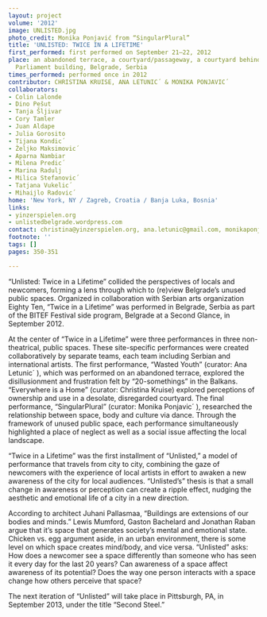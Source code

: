 ```yaml
---
layout: project
volume: '2012'
image: UNLISTED.jpg
photo_credit: Monika Ponjavić from “SingularPlural”
title: 'UNLISTED: TWICE IN A LIFETIME'
first_performed: first performed on September 21–22, 2012
place: an abandoned terrace, a courtyard/passageway, a courtyard behind the Belgrade
  Parliament building, Belgrade, Serbia
times_performed: performed once in 2012
contributor: CHRISTINA KRUISE, ANA LETUNIC´ & MONIKA PONJAVIC´
collaborators:
- Colin Lalonde
- Dino Pešut
- Tanja Šljivar
- Cory Tamler
- Juan Aldape
- Julia Gorosito
- Tijana Kondic´
- Željko Maksimovic´
- Aparna Nambiar
- Milena Predic´
- Marina Radulj
- Milica Stefanovic´
- Tatjana Vukelic´
- Mihaijlo Radovic´
home: 'New York, NY / Zagreb, Croatia / Banja Luka, Bosnia'
links:
- yinzerspielen.org
- unlistedbelgrade.wordpress.com
contact: christina@yinzerspielen.org, ana.letunic@gmail.com, monikaponjavic@gmail.com
footnote: ''
tags: []
pages: 350-351

---
```


“Unlisted: Twice in a Lifetime” collided the perspectives of locals and newcomers, forming a lens through which to (re)view Belgrade’s unused public spaces. Organized in collaboration with Serbian arts organization Eighty Ten, “Twice in a Lifetime” was performed in Belgrade, Serbia as part of the BITEF Festival side program, Belgrade at a Second Glance, in September 2012.

At the center of “Twice in a Lifetime” were three performances in three non-theatrical, public spaces. These site-specific performances were created collaboratively by separate teams, each team including Serbian and international artists. The first performance, “Wasted Youth” (curator: Ana Letunic´ ), which was performed on an abandoned terrace, explored the disillusionment and frustration felt by “20-somethings” in the Balkans. “Everywhere is a Home” (curator: Christina Kruise) explored perceptions of ownership and use in a desolate, disregarded courtyard. The final performance, “SingularPlural” (curator: Monika Ponjavic´ ), researched the relationship between space, body and culture via dance. Through the framework of unused public space, each performance simultaneously highlighted a place of neglect as well as a social issue affecting the local landscape.

“Twice in a Lifetime” was the first installment of “Unlisted,” a model of performance that travels from city to city, combining the gaze of newcomers with the experience of local artists in effort to awaken a new awareness of the city for local audiences. “Unlisted’s” thesis is that a small change in awareness or perception can create a ripple effect, nudging the aesthetic and emotional life of a city in a new direction.

According to architect Juhani Pallasmaa, “Buildings are extensions of our bodies and minds.” Lewis Mumford, Gaston Bachelard and Jonathan Raban argue that it’s space that generates society’s mental and emotional state. Chicken vs. egg argument aside, in an urban environment, there is some level on which space creates mind/body, and vice versa. “Unlisted” asks: How does a newcomer see a space differently than someone who has seen it every day for the last 20 years? Can awareness of a space affect awareness of its potential? Does the way one person interacts with a space change how others perceive that space?

The next iteration of “Unlisted” will take place in Pittsburgh, PA, in September 2013, under the title “Second Steel.”
